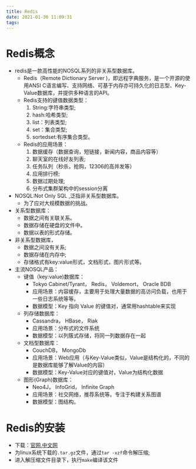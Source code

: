 ```yaml
---
title: Redis
date: 2021-01-30 11:09:31
tags:
---
```


# Redis概念

* redis是一款高性能的NOSQL系列的非关系型数据库。
  * Redis（Remote Dictionary Server )，即远程字典服务，是一个开源的使用ANSI C语言编写、支持网络、可基于内存亦可持久化的日志型、Key-Value数据库，并提供多种语言的API。
  * Redis支持的键值数据类型：
    1. String:字符串类型;
    2. hash:哈希类型;
    3. list：列表类型;
    4. set：集合类型;
    5. sortedset:有序集合类型。
  * Redis的应用场景：
    1. 数据缓存（数据查询，短链接，新闻内容，商品内容等）
    2. 聊天室的在线好友列表;
    3. 任务队列（秒杀，抢购，12306的高并发等）
    4. 应用排行榜;
    5. 数据过期处理;
    6. 分布式集群架构中的session分离
* NOSQL:Not Only SQL ,泛指非关系型数据库。
  * 为了应对大规模数据的挑战。
* 关系型数据库：
  * 数据之间有关联关系。
  * 数据存储在硬盘的文件中。
  * 数据以表的形式存储。
* 非关系型数据库，
  * 数据之间没有关系;
  * 数据存储在内存中;
  * 存储格式有key:value形式，文档形式，图片形式等。
* 主流NOSQL产品：
  * 键值（key:value)数据库：
    * Tokyo Cabinet/Tyrant， Redis， Voldemort， Oracle BDB
    * 应用场景：内容缓存，主要用于处理大量数据的高访问负载，也用于一些日志系统等等。
    * 数据模型：Key 指向 Value 的键值对，通常用hashtable来实现
  * 列存储数据库：
    * Cassandra， HBase， Riak
    * 应用场景：分布式的文件系统
    * 数据模型：以列簇式存储，将同一列数据存在一起
  * 文档型数据库：
    * CouchDB， MongoDb
    * 应用场景：Web应用（与Key-Value类似，Value是结构化的，不同的是数据库能够了解Value的内容）
    * 数据模型：Key-Value对应的键值对，Value为结构化数据
  * 图形(Graph)数据库：
    * Neo4J， InfoGrid， Infinite Graph
    * 应用场景：社交网络，推荐系统等。专注于构建关系图谱
    * 数据模型：图结构。

# Redis的安装

* 下载：[官网](https://redis.io),[中文网](https://www.redis.net.cn)
* 为linux系统下载的`.tar.gz`文件，通过`tar -xzf`命令解压缩;
* 进入解压缩文件目录下，执行`make`编译该文件